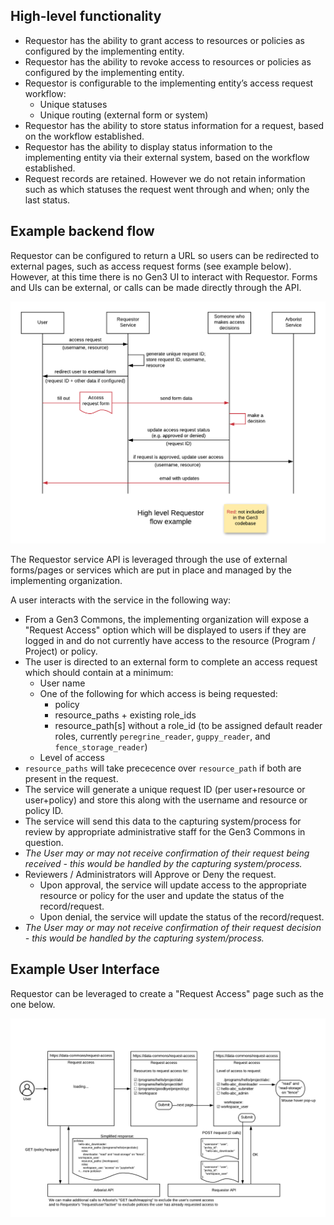 ## High-level functionality

- Requestor has the ability to grant access to resources or policies as configured by the implementing entity.
- Requestor has the ability to revoke access to resources or policies as configured by the implementing entity.
- Requestor is configurable to the implementing entity’s access request workflow:
  - Unique statuses
  - Unique routing (external form or system)
- Requestor has the ability to store status information for a request, based on the workflow established.
- Requestor has the ability to display status information to the implementing entity via their external system, based on the workflow established.
- Request records are retained. However we do not retain information such as which statuses the request went through and when; only the last status.

## Example backend flow

Requestor can be configured to return a URL so users can be redirected to external pages, such as access request forms (see example below). However, at this time there is no Gen3 UI to interact with Requestor. Forms and UIs can be external, or calls can be made directly through the API.

![Requestor example flow](img/requestor_example_flow.png)

The Requestor service API is leveraged through the use of external forms/pages or services which are put in place and managed by the implementing organization.

A user interacts with the service in the following way:
- From a Gen3 Commons, the implementing organization will expose a "Request Access" option which will be displayed to users if they are logged in and do not currently have access to the resource (Program / Project) or policy.
- The user is directed to an external form to complete an access request which should contain at a minimum:
  - User name
  - One of the following for which access is being requested:
    - policy
    - resource_paths + existing role_ids
    - resource_path[s] without a role_id (to be assigned default reader roles, currently `peregrine_reader`, `guppy_reader`, and `fence_storage_reader`)
  - Level of access
- `resource_paths` will take prececence over `resource_path` if both are present in the request.
- The service will generate a unique request ID (per user+resource or user+policy) and store this along with the username and resource or policy ID.
- The service will send this data to the capturing system/process for review by appropriate administrative staff for the Gen3 Commons in question.
- _The User may or may not receive confirmation of their request being received - this would be handled by the capturing system/process._
- Reviewers / Administrators will Approve or Deny the request.
  - Upon approval, the service will update access to the appropriate resource or policy for the user and update the status of the record/request.
  - Upon denial, the service will update the status of the record/request.
- _The User may or may not receive confirmation of their request decision - this would be handled by the capturing system/process._

## Example User Interface

Requestor can be leveraged to create a "Request Access" page such as the one below.

![Requestor example UI](img/requestor_example_ui.png)
